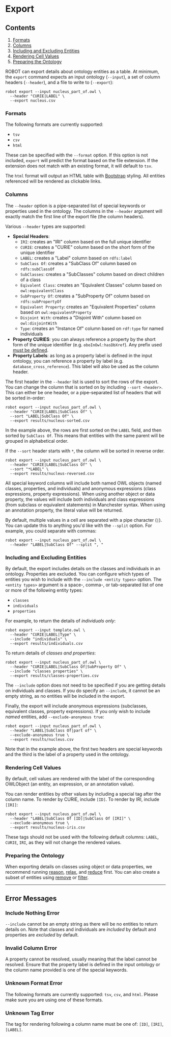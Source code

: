 # Export

## Contents

1. [Formats](#formats)
2. [Columns](#columns)
3. [Including and Excluding Entities](#including-and-excluding-entities)
4. [Rendering Cell Values](#rendering-cell-values)
5. [Preparing the Ontology](#preparing-the-ontology)

ROBOT can export details about ontology entities as a table. At minimum, the `export` command expects an input ontology (`--input`), a set of column headers (`--header`), and a file to write to (`--export`):

```
robot export --input nucleus_part_of.owl \
  --header "CURIE|LABEL" \
  --export nucleus.csv
```

### Formats

The following formats are currently supported:

* `tsv`
* `csv`
* `html`

These can be specified with the `--format` option. If this option is not included, `export` will predict the format based on the file extension. If the extension does not match with an existing format, it will default to `tsv`.

The `html` format will output an HTML table with [Bootstrap](https://getbootstrap.com/) styling. All entities referenced will be rendered as clickable links.

### Columns

The `--header` option is a pipe-separated list of special keywords or properties used in the ontology. The columns in the `--header` argument will exactly match the first line of the export file (the column headers).

Various `--header` types are supported:

* **Special Headers**:
	* `IRI`: creates an "IRI" column based on the full unique identifier
	* `CURIE`: creates a "CURIE" column based on the short form of the unique identifier
	* `LABEL`: creates a "Label" column based on `rdfs:label`
	* `SubClass Of`: creates a "SubClass Of" column based on `rdfs:subClassOf`
	* `SubClasses`: creates a "SubClasses" column based on direct children of a class
	* `Eqivalent Class`: creates an "Equivalent Classes" column based on `owl:equivalentClass`
	* `SubProperty Of`: creates a "SubProperty Of" column based on `rdfs:subPropertyOf`
	* `Equivalent Property`: creates an "Equivalent Properties" column based on `owl:equivalentProperty`
	* `Disjoint With`: creates a "Disjoint With" column based on `owl:disjointWith`
	* `Type`: creates an "Instance Of" column based on `rdf:type` for named individuals
* **Property CURIES**: you can always reference a property by the short form of the unique identifier (e.g. `oboInOwl:hasDbXref`). Any prefix used [must be defined](global/prefixes).
* **Property Labels**: as long as a property label is defined in the input ontology, you can reference a property by label (e.g. `database_cross_reference`). This label will also be used as the column header.

The first header in the `--header` list is used to sort the rows of the export. You can change the column that is sorted on by including `--sort <header>`. This can either be one header, or a pipe-separated list of headers that will be sorted in-order:

    robot export --input nucleus_part_of.owl \
      --header "CURIE|LABEL|SubClass Of" \
      --sort "LABEL|SubClass Of" \
      --export results/nucleus-sorted.csv
      
In the example above, the rows are first sorted on the `LABEL` field, and then sorted by `SubClass Of`. This means that entities with the same parent will be grouped in alphabetical order.

If the `--sort` header starts with `*`, the column will be sorted in reverse order.

    robot export --input nucleus_part_of.owl \
      --header "CURIE|LABEL|SubClass Of" \
      --sort "*LABEL" \
      --export results/nucleus-reversed.csv

All special keyword columns will include both named OWL objects (named classes, properties, and individuals) and anonymous expressions (class expressions, property expressions). When using another object or data property, the values will include both individuals and class expressions (from subclass or equivalent statements) in Manchester syntax. When using an annotation property, the literal value will be returned.

By default, multiple values in a cell are separated with a pipe character (`|`). You can update this to anything you'd like with the `--split` option. For example, you could separate with commas:
```
robot export --input nucleus_part_of.owl \
  --header "LABEL|SubClass Of" --split ", "
```


### Including and Excluding Entities

By default, the export includes details on the classes and individuals in an ontology. Properties are excluded. You can configure which types of entities you wish to include with the `--include <entity types>` option. The `<entity types>` argument is a space-, comma-, or tab-separated list of one or more of the following entity types:

* `classes`
* `individuals`
* `properties`

For example, to return the details of *individuals only*:

    robot export --input template.owl \
      --header "CURIE|LABEL|Type" \
      --include "individuals" \
      --export results/individuals.csv

To return details of *classes and properties*:

    robot export --input nucleus_part_of.owl \
      --header "CURIE|LABEL|SubClass Of|SubProperty Of" \
      --include "classes properties" \
      --export results/classes-properties.csv

The `--include` option does not need to be specified if you are getting details on individuals and classes. If you do specify an `--include`, it cannot be an empty string, as no entities will be included in the export.

Finally, the export will include anonymous expressions (subclasses, equivalent classes, property expressions). If you only wish to include *named* entities, add `--exclude-anonymous true`:

    robot export --input nucleus_part_of.owl \
      --header "LABEL|SubClass Of|part of" \
      --exclude-anonymous true \
      --export results/nucleus.csv

Note that in the example above, the first two headers are special keywords and the third is the label of a property used in the ontology.

### Rendering Cell Values

By default, cell values are rendered with the label of the corresponding OWLObject (an entity, an expression, or an annotation value).

You can render entities by other values by including a special tag after the column name. To render by CURIE, include `[ID]`. To render by IRI, include `[IRI]`:

    robot export --input nucleus_part_of.owl \
      --header "LABEL|SubClass Of [ID]|SubClass Of [IRI]" \
      --exclude-anonymous true \
      --export results/nucleus-iris.csv
      
These tags should not be used with the following default columns: `LABEL`, `CURIE`, `IRI`, as they will not change the rendered values.

### Preparing the Ontology

When exporting details on classes using object or data properties, we recommend running [reason](/reason), [relax](/relax), and [reduce](/reduce) first. You can also create a subset of entities using [remove](/remove) or [filter](/filter).

---

## Error Messages

### Include Nothing Error

`--include` cannot be an empty string as there will be no entities to return details on. Note that classes and individuals are *included* by default and properties are *excluded* by default.

### Invalid Column Error

A property cannot be resolved, usually meaning that the label cannot be resolved. Ensure that the property label is defined in the input ontology or the column name provided is one of the special keywords.

### Unknown Format Error

The following formats are currently supported: `tsv`, `csv`, and `html`. Please make sure you are using one of these formats.

### Unknown Tag Error

The tag for rendering following a column name must be one of: `[ID]`, `[IRI]`, `[LABEL]`.